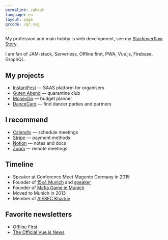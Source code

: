```yaml
---
permalink: /about
language: en
layout: page
qrcode: /qr.svg
---
```


My profession and main hobby is web development, see my [Stackoverflow Story](https://stackoverflow.com/story/razbakov).

I am fan of JAM-stack, Serverless, Offline first, PWA, Vue.js, Firebase, GraphQL.

## My projects

- [InstantFest](https://bit.ly/instantfest) &mdash; SAAS platform for organisers
- [Guten Abend](http://gutenabend.netlify.app/) &mdash; quarantine club
- [MoneyDo](https://moneydo-budget-planner.netlify.com/?utm_medium=razbakov) &mdash; budget planner
- [DanceCard](https://dancecard.id/?utm_medium=razbakov) &mdash; find dancer parties and partners

## I recommend

- [Calendly](https://calendly.com/) &mdash; schedule meetings
- [Stripe](https://stripe.com/en-de) &mdash; payment methods
- [Notion](https://www.notion.so/) &mdash; notes and docs
- [Zoom](https://zoom.us/) &mdash; remote meetings

## Timeline

- Speaker at Conference Meet Magento Germany in 2015
- Founder of [15x4 Munich](https://munich.15x4.org/) and [speaker](/6-hats)
- Founder of [Mafia Game in Munich](https://www.facebook.com/mafclub.bdms/)
- Moved to Munich in 2013
- Member of [AIESEC Kharkiv](https://aiesec.org/)

## Favorite newsletters

- [Offline First](http://offlinefirst.org/)
- [The Official Vue.js News](https://news.vuejs.org/)
